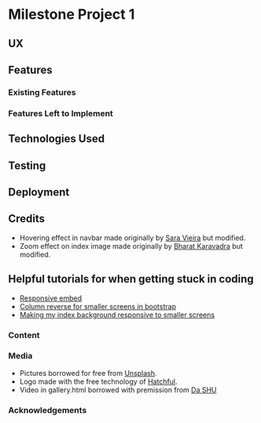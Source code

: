 # Milestone Project 1

## UX

## Features
### Existing Features
### Features Left to Implement

## Technologies Used

## Testing

## Deployment

## Credits
- Hovering effect in navbar made originally by [Sara Vieira](https://www.developerdrive.com/8-simple-css-hover-effects/) but modified.
- Zoom effect on index image made originally by [Bharat Karavadra](https://medium.com/@bharatkaravadra/how-to-create-a-css-zoom-in-out-effect-546654fb54e4) but modified.

## Helpful tutorials for when getting stuck in coding
- [Responsive embed](https://www.youtube.com/watch?v=HjAAC6BGp5c)
- [Column reverse for smaller screens in bootstrap](https://www.youtube.com/watch?v=MkSn0GbocXw)
- [Making my index background responsive to smaller screens](https://www.webfx.com/blog/web-design/responsive-background-image/)

### Content
### Media
- Pictures borrowed for free from [Unsplash](https://unsplash.com/).
- Logo made with the free technology of [Hatchful](https://hatchful.shopify.com/onboarding/pick-space).
- Video in gallery.html borrowed with premission from [Da SHU](https://www.youtube.com/channel/UC8pmgHZnw2wO4djy1Ur3umA/videos)
### Acknowledgements
